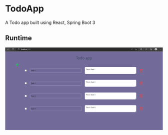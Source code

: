 # TodoApp
A Todo app built using React, Spring Boot 3

## Runtime
![runtime](./project_demo/runtime.png)
